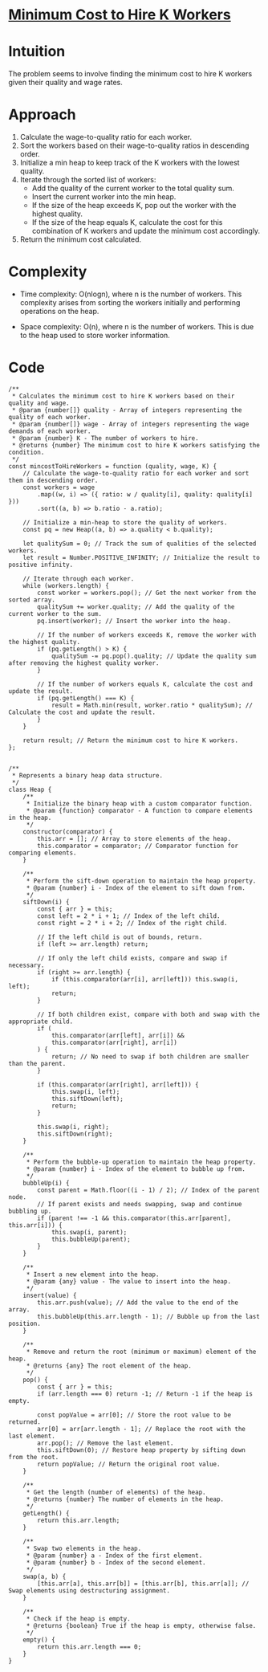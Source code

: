 # [Minimum Cost to Hire K Workers](https://leetcode.com/problems/minimum-cost-to-hire-k-workers/description)

# Intuition

The problem seems to involve finding the minimum cost to hire K workers given their quality and wage rates.

# Approach

1. Calculate the wage-to-quality ratio for each worker.
2. Sort the workers based on their wage-to-quality ratios in descending order.
3. Initialize a min heap to keep track of the K workers with the lowest quality.
4. Iterate through the sorted list of workers:
   - Add the quality of the current worker to the total quality sum.
   - Insert the current worker into the min heap.
   - If the size of the heap exceeds K, pop out the worker with the highest quality.
   - If the size of the heap equals K, calculate the cost for this combination of K workers and update the minimum cost accordingly.
5. Return the minimum cost calculated.

# Complexity

- Time complexity: O(nlogn), where n is the number of workers. This complexity arises from sorting the workers initially and performing operations on the heap.

- Space complexity: O(n), where n is the number of workers. This is due to the heap used to store worker information.

# Code

```
/**
 * Calculates the minimum cost to hire K workers based on their quality and wage.
 * @param {number[]} quality - Array of integers representing the quality of each worker.
 * @param {number[]} wage - Array of integers representing the wage demands of each worker.
 * @param {number} K - The number of workers to hire.
 * @returns {number} The minimum cost to hire K workers satisfying the condition.
 */
const mincostToHireWorkers = function (quality, wage, K) {
    // Calculate the wage-to-quality ratio for each worker and sort them in descending order.
    const workers = wage
        .map((w, i) => ({ ratio: w / quality[i], quality: quality[i] }))
        .sort((a, b) => b.ratio - a.ratio);

    // Initialize a min-heap to store the quality of workers.
    const pq = new Heap((a, b) => a.quality < b.quality);

    let qualitySum = 0; // Track the sum of qualities of the selected workers.
    let result = Number.POSITIVE_INFINITY; // Initialize the result to positive infinity.

    // Iterate through each worker.
    while (workers.length) {
        const worker = workers.pop(); // Get the next worker from the sorted array.
        qualitySum += worker.quality; // Add the quality of the current worker to the sum.
        pq.insert(worker); // Insert the worker into the heap.

        // If the number of workers exceeds K, remove the worker with the highest quality.
        if (pq.getLength() > K) {
            qualitySum -= pq.pop().quality; // Update the quality sum after removing the highest quality worker.
        }

        // If the number of workers equals K, calculate the cost and update the result.
        if (pq.getLength() === K) {
            result = Math.min(result, worker.ratio * qualitySum); // Calculate the cost and update the result.
        }
    }

    return result; // Return the minimum cost to hire K workers.
};


/**
 * Represents a binary heap data structure.
 */
class Heap {
    /**
     * Initialize the binary heap with a custom comparator function.
     * @param {function} comparator - A function to compare elements in the heap.
     */
    constructor(comparator) {
        this.arr = []; // Array to store elements of the heap.
        this.comparator = comparator; // Comparator function for comparing elements.
    }

    /**
     * Perform the sift-down operation to maintain the heap property.
     * @param {number} i - Index of the element to sift down from.
     */
    siftDown(i) {
        const { arr } = this;
        const left = 2 * i + 1; // Index of the left child.
        const right = 2 * i + 2; // Index of the right child.

        // If the left child is out of bounds, return.
        if (left >= arr.length) return;

        // If only the left child exists, compare and swap if necessary.
        if (right >= arr.length) {
            if (this.comparator(arr[i], arr[left])) this.swap(i, left);
            return;
        }

        // If both children exist, compare with both and swap with the appropriate child.
        if (
            this.comparator(arr[left], arr[i]) &&
            this.comparator(arr[right], arr[i])
        ) {
            return; // No need to swap if both children are smaller than the parent.
        }

        if (this.comparator(arr[right], arr[left])) {
            this.swap(i, left);
            this.siftDown(left);
            return;
        }

        this.swap(i, right);
        this.siftDown(right);
    }

    /**
     * Perform the bubble-up operation to maintain the heap property.
     * @param {number} i - Index of the element to bubble up from.
     */
    bubbleUp(i) {
        const parent = Math.floor((i - 1) / 2); // Index of the parent node.
        // If parent exists and needs swapping, swap and continue bubbling up.
        if (parent !== -1 && this.comparator(this.arr[parent], this.arr[i])) {
            this.swap(i, parent);
            this.bubbleUp(parent);
        }
    }

    /**
     * Insert a new element into the heap.
     * @param {any} value - The value to insert into the heap.
     */
    insert(value) {
        this.arr.push(value); // Add the value to the end of the array.
        this.bubbleUp(this.arr.length - 1); // Bubble up from the last position.
    }

    /**
     * Remove and return the root (minimum or maximum) element of the heap.
     * @returns {any} The root element of the heap.
     */
    pop() {
        const { arr } = this;
        if (arr.length === 0) return -1; // Return -1 if the heap is empty.

        const popValue = arr[0]; // Store the root value to be returned.
        arr[0] = arr[arr.length - 1]; // Replace the root with the last element.
        arr.pop(); // Remove the last element.
        this.siftDown(0); // Restore heap property by sifting down from the root.
        return popValue; // Return the original root value.
    }

    /**
     * Get the length (number of elements) of the heap.
     * @returns {number} The number of elements in the heap.
     */
    getLength() {
        return this.arr.length;
    }

    /**
     * Swap two elements in the heap.
     * @param {number} a - Index of the first element.
     * @param {number} b - Index of the second element.
     */
    swap(a, b) {
        [this.arr[a], this.arr[b]] = [this.arr[b], this.arr[a]]; // Swap elements using destructuring assignment.
    }

    /**
     * Check if the heap is empty.
     * @returns {boolean} True if the heap is empty, otherwise false.
     */
    empty() {
        return this.arr.length === 0;
    }
}

```

